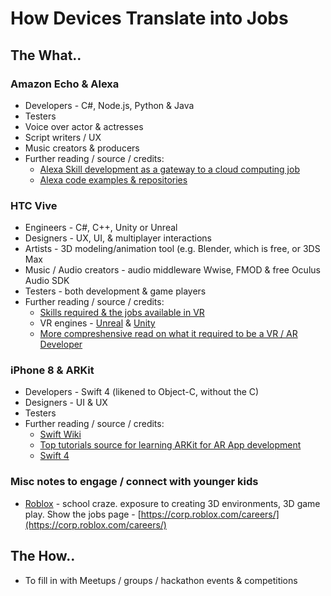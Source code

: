# How Devices Translate into Jobs

## The What..
### Amazon Echo &amp; Alexa
  - Developers - C#, Node.js, Python &amp; Java
  - Testers
  - Voice over actor &amp; actresses
  - Script writers / UX
  - Music creators &amp; producers
  - Further reading / source / credits:
    - [Alexa Skill development as a gateway to a cloud computing job](https://medium.freecodecamp.org/why-learning-to-code-alexa-skills-is-the-gateway-to-a-cloud-computing-job-fa13c1c0c853)
    - [Alexa code examples &amp; repositories](https://github.com/alexa)     
  
### HTC Vive
  - Engineers - C#, C++, Unity or Unreal
  - Designers - UX, UI, &amp; multiplayer interactions
  - Artists - 3D modeling/animation tool (e.g. Blender, which is free, or 3DS Max
  - Music / Audio creators - audio middleware Wwise,  FMOD &amp; free Oculus Audio SDK
  - Testers - both development &amp; game players
  - Further reading / source / credits:
    - [Skills required &amp; the jobs available in VR](https://virtualrealitypop.com/how-to-get-a-job-in-vr-fff5c9d56a13)
    - VR engines - [Unreal](https://www.unrealengine.com/en-US/what-is-unreal-engine-4) &amp; [Unity](https://unity3d.com/)
    - [More compreshensive read on what it required to be a VR / AR Developer](https://blog.pusher.com/how-you-can-become-an-ar-vr-developer/)

### iPhone 8 & ARKit
  - Developers - Swift 4 (likened to Object-C, without the C)
  - Designers - UI &amp; UX 
  - Testers
  - Further reading / source / credits:
    - [Swift Wiki](https://en.wikipedia.org/wiki/Swift_(programming_language)) 
    - [Top tutorials source for learning ARKit for AR App development](https://medium.com/quick-code/top-6-tutorials-to-learn-and-build-app-with-arkit-on-apple-94a3ad0bb0f9)
    - [Swift 4](https://developer.apple.com/swift/)

### Misc notes to engage / connect with younger kids
  - [Roblox](https://corp.roblox.com/careers/) - school craze. exposure to creating 3D environments, 3D game play. Show the jobs page - [https://corp.roblox.com/careers/](https://corp.roblox.com/careers/)

## The How..

  - To fill in with Meetups / groups / hackathon events &amp; competitions